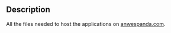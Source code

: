 Description
-----------

All the files needed to host the applications on [anwespanda.com](https://anwespanda.com).
